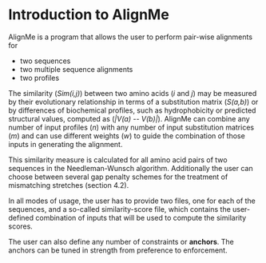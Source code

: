 # Introduction to AlignMe

AlignMe is a program that allows the user to perform pair-wise alignments for
- two sequences 
- two multiple sequence alignments
- two profiles

The similarity (*Sim(i,j)*) between two amino acids (*i* and *j*) may be
measured by their evolutionary relationship in terms of a substitution
matrix (*S(a,b)*) or by differences of biochemical profiles, such as
hydrophobicity or predicted structural values, computed as (*\|V(a) -- V(b)\|*).
AlignMe can combine any number of input profiles (*n*)
with any number of input substitution matrices (*m*) and can use different weights
(*w*) to guide the combination of those inputs in generating the alignment. 

This similarity measure is calculated for all amino acid pairs of two
sequences in the Needleman-Wunsch algorithm. Additionally the user can
choose between several gap penalty schemes for the treatment of
mismatching stretches (section 4.2).

In all modes of usage, the user has to provide two files, one for each of the
sequences, and a so-called similarity-score file, which contains the
user-defined combination of inputs that will be used to compute the similarity scores.

The user can also define any number of constraints or **anchors**. The anchors can be tuned 
in strength from preference to enforcement.

